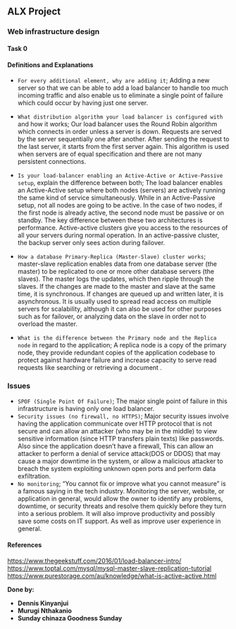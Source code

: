 ## ALX Project

### Web infrastructure design

#### Task 0

#### Definitions and Explanations

- `For every additional element, why are adding it`; Adding a new server so that we can
be able to add a load balancer to handle too much incoming traffic and also enable us to
eliminate a single point of failure which could occur by having just one server.
- `What distribution algorithm your load balancer is configured with` and how it
works; Our load balancer uses the Round Robin algorithm which connects in order
unless a server is down. Requests are served by the server sequentially one after
another. After sending the request to the last server, it starts from the first server again.
This algorithm is used when servers are of equal specification and there are not many
persistent connections.
- `Is your load-balancer enabling an Active-Active or Active-Passive setup`, explain
the difference between both; The load balancer enables an Active-Active setup where
both nodes (servers) are actively running the same kind of service simultaneously. While
in an Active-Passive setup, not all nodes are going to be active. In the case of two
nodes, if the first node is already active, the second node must be passive or on standby.
The key difference between these two architectures is performance. Active-active
clusters give you access to the resources of all your servers during normal operation. In
an active-passive cluster, the backup server only sees action during failover.
- `How a database Primary-Replica (Master-Slave) cluster works`; master-slave
replication enables data from one database server (the master) to be replicated to
one or more other database servers (the slaves). The master logs the updates, which
then ripple through the slaves. If the changes are made to the master and slave at
the same time, it is synchronous. If changes are queued up and written later, it is
asynchronous. It is usually used to spread read access on multiple servers for
scalability, although it can also be used for other purposes such as for failover, or
analyzing data on the slave in order not to overload the master.

- `What is the difference between the Primary node and the Replica node` in regard to
the application; A replica node is a copy of the primary node, they provide redundant
copies of the application codebase to protect against hardware failure and increase
capacity to serve read requests like searching or retrieving a document .

### Issues

- `SPOF (Single Point Of Failure)`; The major single point of failure in this infrastructure is
having only one load balancer.
- `Security issues (no firewall, no HTTPS)`; Major security issues involve having the
application communicate over HTTP protocol that is not secure and can allow an attacker
(who may be in the middle) to view sensitive information (since HTTP transfers plain
texts) like passwords. Also since the application doesn’t have a firewall, This can allow
an attacker to perform a denial of service attack(DOS or DDOS) that may cause a major
downtime in the system, or allow a malicious attacker to breach the system exploiting
unknown open ports and perform data exfiltration.
- `No monitoring`; “You cannot fix or improve what you cannot measure” is a famous
saying in the tech industry. Monitoring the server, website, or application in general,
would allow the owner to identify any problems, downtime, or security threats and resolve
them quickly before they turn into a serious problem. It will also improve productivity and
possibly save some costs on IT support. As well as improve user experience in general.

#### References

<https://www.thegeekstuff.com/2016/01/load-balancer-intro/>
<https://www.toptal.com/mysql/mysql-master-slave-replication-tutorial>
<https://www.purestorage.com/au/knowledge/what-is-active-active.html>

**Done by:**

- **Dennis Kinyanjui**
- **Murugi Nthakanio**
- **Sunday chinaza Goodness Sunday**
